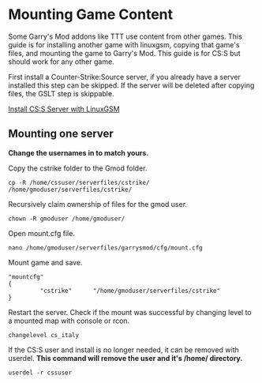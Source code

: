 # Mounting Game Content

Some Garry's Mod addons like TTT use content from other games. This guide is for installing another game with linuxgsm, copying that game's files, and mounting the game to Garry's Mod. This guide is for CS:S but should work for any other game.

First install a Counter-Strike:Source server, if you already have a server installed this step can be skipped. If the server will be deleted after copying files, the GSLT step is skippable. 

[Install CS:S Server with LinuxGSM](https://linuxgsm.com/lgsm/cssserver/)

## Mounting one server

**Change the usernames in to match yours.** 

Copy the cstrike folder to the Gmod folder.

```text
cp -R /home/cssuser/serverfiles/cstrike/ /home/gmoduser/serverfiles/cstrike/
```

Recursively claim ownership of files for the gmod user.

```text
chown -R gmoduser /home/gmoduser/
```

Open mount.cfg file.

```text
nano /home/gmoduser/serverfiles/garrysmod/cfg/mount.cfg
```

Mount game and save.

```text
"mountcfg"
{
         "cstrike"      "/home/gmoduser/serverfiles/cstrike"
}
```

Restart the server. Check if the mount was successful by changing level to a mounted map with console or rcon.

```text
changelevel cs_italy
```

If the CS:S user and install is no longer needed, it can be removed with userdel. **This command will remove the user and it's /home/ directory.**

```
userdel -r cssuser
```

## 

